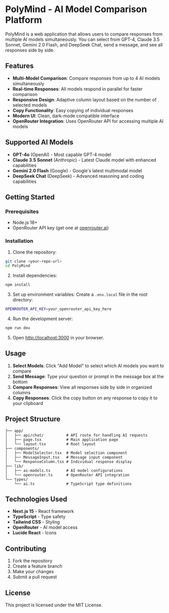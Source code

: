 # PolyMind - AI Model Comparison Platform

PolyMind is a web application that allows users to compare responses from multiple AI models simultaneously. You can select from GPT-4, Claude 3.5 Sonnet, Gemini 2.0 Flash, and DeepSeek Chat, send a message, and see all responses side by side.

## Features

- **Multi-Model Comparison**: Compare responses from up to 4 AI models simultaneously
- **Real-time Responses**: All models respond in parallel for faster comparison
- **Responsive Design**: Adaptive column layout based on the number of selected models
- **Copy Functionality**: Easy copying of individual responses
- **Modern UI**: Clean, dark-mode compatible interface
- **OpenRouter Integration**: Uses OpenRouter API for accessing multiple AI models

## Supported AI Models

- **GPT-4o** (OpenAI) - Most capable GPT-4 model
- **Claude 3.5 Sonnet** (Anthropic) - Latest Claude model with enhanced capabilities
- **Gemini 2.0 Flash** (Google) - Google's latest multimodal model
- **DeepSeek Chat** (DeepSeek) - Advanced reasoning and coding capabilities

## Getting Started

### Prerequisites

- Node.js 18+
- OpenRouter API key (get one at [openrouter.ai](https://openrouter.ai/keys))

### Installation

1. Clone the repository:

```bash
git clone <your-repo-url>
cd PolyMind
```

2. Install dependencies:

```bash
npm install
```

3. Set up environment variables:
   Create a `.env.local` file in the root directory:

```bash
OPENROUTER_API_KEY=your_openrouter_api_key_here
```

4. Run the development server:

```bash
npm run dev
```

5. Open [http://localhost:3000](http://localhost:3000) in your browser.

## Usage

1. **Select Models**: Click "Add Model" to select which AI models you want to compare
2. **Send Message**: Type your question or prompt in the message box at the bottom
3. **Compare Responses**: View all responses side by side in organized columns
4. **Copy Responses**: Click the copy button on any response to copy it to your clipboard

## Project Structure

```
├── app/
│   ├── api/chat/          # API route for handling AI requests
│   ├── page.tsx           # Main application page
│   └── layout.tsx         # Root layout
├── components/
│   ├── ModelSelector.tsx  # Model selection component
│   ├── MessageInput.tsx   # Message input component
│   └── ResponseColumn.tsx # Individual response display
├── lib/
│   ├── ai-models.ts       # AI model configurations
│   └── openrouter.ts      # OpenRouter API integration
└── types/
    └── ai.ts              # TypeScript type definitions
```

## Technologies Used

- **Next.js 15** - React framework
- **TypeScript** - Type safety
- **Tailwind CSS** - Styling
- **OpenRouter** - AI model access
- **Lucide React** - Icons

## Contributing

1. Fork the repository
2. Create a feature branch
3. Make your changes
4. Submit a pull request

## License

This project is licensed under the MIT License.
